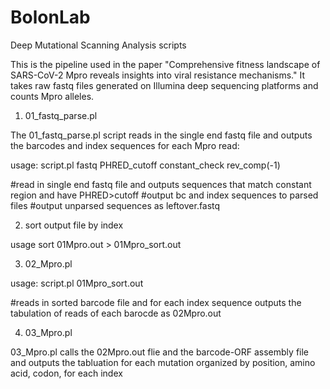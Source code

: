 # BolonLab
Deep Mutational Scanning Analysis scripts

This is the pipeline used in the paper "Comprehensive fitness landscape of SARS-CoV-2 Mpro reveals insights into viral resistance mechanisms." It takes raw fastq files generated on Illumina deep sequencing platforms and counts Mpro alleles.

1) 01_fastq_parse.pl

The 01_fastq_parse.pl script reads in the single end fastq file and outputs the barcodes and index sequences for each Mpro read:

usage: script.pl fastq PHRED_cutoff constant_check rev_comp(-1)

#read in single end fastq file and outputs sequences that match constant region and have PHRED>cutoff #output bc and index sequences to parsed files #output unparsed sequences as leftover.fastq

2) sort output file by index

usage sort 01Mpro.out > 01Mpro_sort.out

3) 02_Mpro.pl

usage: script.pl 01Mpro_sort.out

#reads in sorted barcode file and for each index sequence outputs the tabulation of reads of each barocde as 02Mpro.out

4) 03_Mpro.pl

03_Mpro.pl calls the 02Mpro.out flie and the barcode-ORF assembly file and outputs the tabluation for each mutation organized by position, amino acid, codon, for each index
